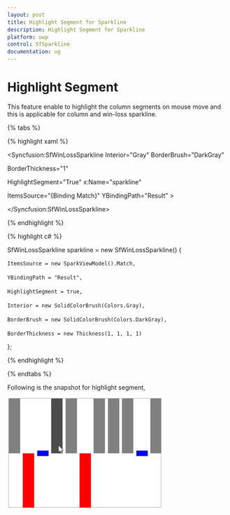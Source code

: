 ```yaml
---
layout: post
title: Highlight Segment for Sparkline
description: Highlight Segment for Sparkline
platform: uwp
control: SfSparkline
documentation: ug
---
```

# Highlight Segment

This feature enable to highlight the column segments on mouse move and this is applicable for column and win-loss sparkline.

{% tabs %}

{% highlight xaml %}

<Syncfusion:SfWinLossSparkline Interior="Gray" BorderBrush="DarkGray" 

BorderThickness="1" 

HighlightSegment="True" x:Name="sparkline"  

ItemsSource="{Binding Match}" YBindingPath="Result" >

</Syncfusion:SfWinLossSparkline>

{% endhighlight %}

{% highlight c# %}

SfWinLossSparkline sparkline = new SfWinLossSparkline()
{

    ItemsSource = new SparkViewModel().Match,

    YBindingPath = "Result",

    HighlightSegment = true,

    Interior = new SolidColorBrush(Colors.Gray),

    BorderBrush = new SolidColorBrush(Colors.DarkGray),

    BorderThickness = new Thickness(1, 1, 1, 1)

};

{% endhighlight %}

{% endtabs %}

Following is the snapshot for highlight segment,

![Highlighted SfWinLossSparkline segment](Highlight-Segment_images/HighlightSegment_img1.jpeg)
